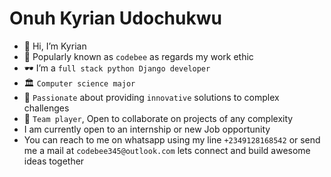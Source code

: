 # Onuh Kyrian Udochukwu 


- 👋 Hi, I’m Kyrian
- 🐝 Popularly known as `codebee` as regards my work ethic 
- 🕶 I’m a `full stack python Django developer`
- 🏛 `Computer science major`
- 💞️ `Passionate` about providing `innovative` solutions to complex challenges
- 🤝 `Team player`, Open to collaborate on projects of any complexity
- I am currently open to an internship or new Job opportunity
- You can reach to me on whatsapp using my line `+2349128168542` or send me a mail at `codebee345@outlook.com` lets connect and build awesome ideas together 

<!---
Codebee50/Codebee50 is a ✨ special ✨ repository because its `README.md` (this file) appears on your GitHub profile.
You can click the Preview link to take a look at your changes.
--->
